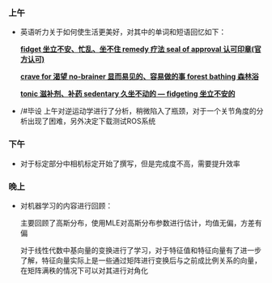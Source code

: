 ### 上午

- 英语听力关于如何使生活更美好，对其中的单词和短语回忆如下：

  **<u>fidget 坐立不安、忙乱、坐不住	remedy 疗法	seal of approval 认可印章(官方认可)</u>**

  <u>**crave for 渴望	no-brainer 显而易见的、容易做的事	forest bathing 森林浴**</u>

  <u>**tonic 滋补剂、补药	sedentary 久坐不动的 — fidgeting 坐立不安的**</u>

- /#毕设 上午对逆运动学进行了分析，稍微陷入了瓶颈，对于一个关节角度的分析出现了困难，另外决定下载测试ROS系统

### 下午

- 对于标定部分中相机标定开始了撰写，但是完成度不高，需要提升效率

### 晚上

- 对机器学习的内容进行回顾：

  主要回顾了高斯分布，使用MLE对高斯分布参数进行估计，均值无偏，方差有偏

  对于线性代数中基向量的变换进行了学习，对于特征值和特征向量有了进一步了解，特征向量实际上是一些通过矩阵进行变换后与之前成比例关系的向量，在矩阵满秩的情况下可以对其进行对角化

  



